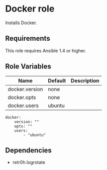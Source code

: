 # Docker role

Installs Docker.

## Requirements

This role requires Ansible 1.4 or higher.


## Role Variables

| Name           | Default | Description |
|----------------|---------|-------------|
| docker.version | none    |             |
| docker.opts    | none    |             |
| docker.users   | ubuntu  |             |

```
docker:
    version: ""
    opts: ""
    users:
        - "ubuntu"
```

## Dependencies

- retr0h.logrotate
